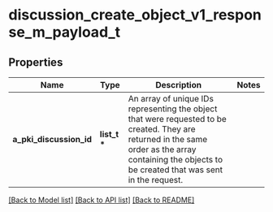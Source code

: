 # discussion_create_object_v1_response_m_payload_t

## Properties
Name | Type | Description | Notes
------------ | ------------- | ------------- | -------------
**a_pki_discussion_id** | **list_t \*** | An array of unique IDs representing the object that were requested to be created.  They are returned in the same order as the array containing the objects to be created that was sent in the request. | 

[[Back to Model list]](../README.md#documentation-for-models) [[Back to API list]](../README.md#documentation-for-api-endpoints) [[Back to README]](../README.md)


